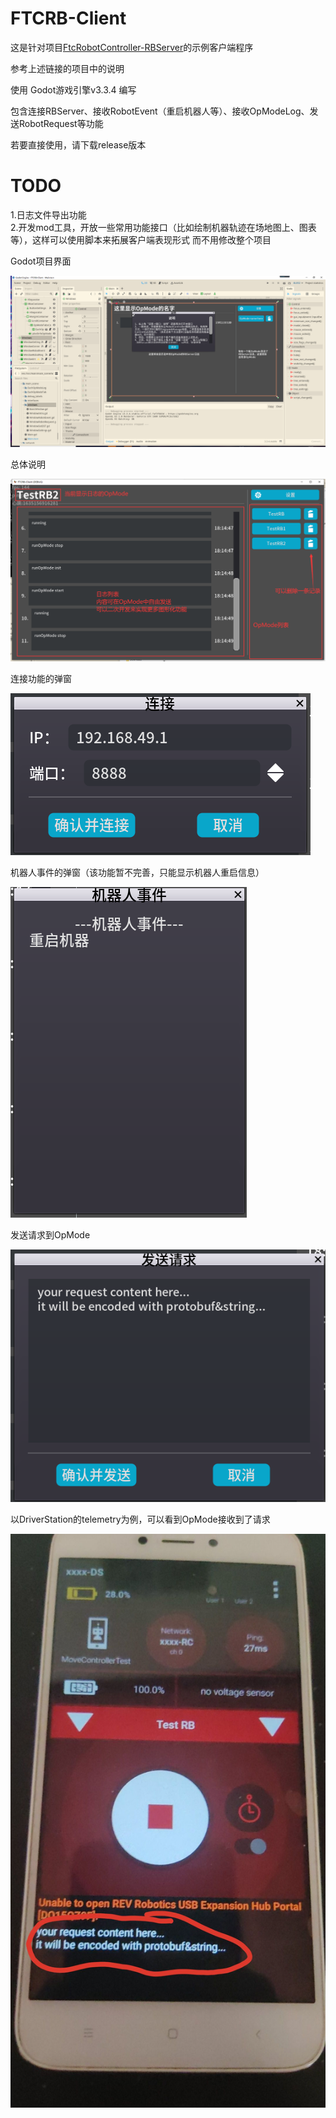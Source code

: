 # FTCRB-Client
 
这是针对项目[FtcRobotController-RBServer](https://github.com/DeanNevan/FtcRobotController-RBServer)的示例客户端程序

参考上述链接的项目中的说明

使用 Godot游戏引擎v3.3.4 编写

包含连接RBServer、接收RobotEvent（重启机器人等）、接收OpModeLog、发送RobotRequest等功能

若要直接使用，请下载release版本

# TODO

1.日志文件导出功能  
2.开发mod工具，开放一些常用功能接口（比如绘制机器轨迹在场地图上、图表等），这样可以使用脚本来拓展客户端表现形式 而不用修改整个项目 

Godot项目界面

![Godot项目界面](samples/intro0.png)

总体说明

![总体说明](samples/intro1.png)

连接功能的弹窗

![连接功能的弹窗](samples/intro2.png)

机器人事件的弹窗（该功能暂不完善，只能显示机器人重启信息） 

![机器人事件的弹窗（该功能暂不完善，只能显示机器人重启信息）](samples/intro3.png)

发送请求到OpMode 

![发送请求到OpMode](samples/intro4.png)

以DriverStation的telemetry为例，可以看到OpMode接收到了请求 

![以DriverStation的telemetry为例，可以看到OpMode接收到了请求](samples/intro5.jpg)
